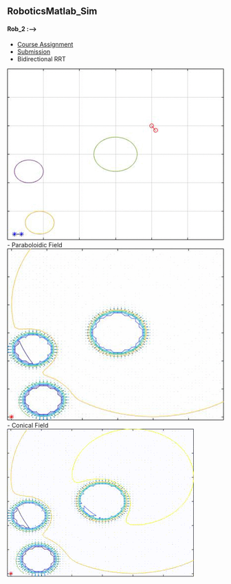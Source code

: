 ## RoboticsMatlab_Sim

#### Rob_2 :-->
- [Course Assignment](../main/rob_2/Assignment_2__Robotics.pdf)
- [Submission](../main/rob_2/Robotics_Assignment_2.pdf)
- Bidirectional RRT
<img src="rob_2/rrt_animation.gif">
- Paraboloidic Field 
<img src="rob_2/Field_1.gif">
- Conical Field
<img src="rob_2/Field_2.gif">
